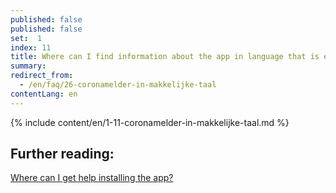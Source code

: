 ```yaml
---
published: false
published: false
set:  1
index: 11
title: Where can I find information about the app in language that is easy to understand?
summary: 
redirect_from: 
  - /en/faq/26-coronamelder-in-makkelijke-taal
contentLang: en
---
```

{% include content/en/1-11-coronamelder-in-makkelijke-taal.md %}

## Further reading:

<a href="/{{page.lang}}/faq/1-10-waar-kan-ik-hulp-krijgen-bij-het-installeren-van-de-app" lang="en" hreflang="en">Where can I get help installing the app?</a>
